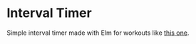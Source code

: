 # Interval Timer
Simple interval timer made with Elm for workouts like [this one](https://youtu.be/XJaPx0v6CJQ).
